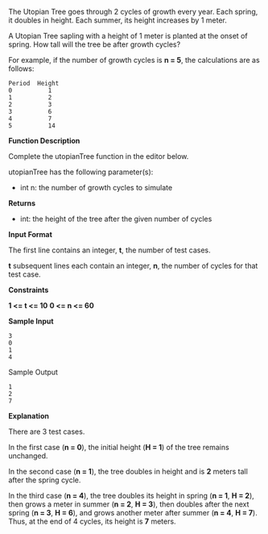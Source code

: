 The Utopian Tree goes through 2 cycles of growth every year. Each spring, it doubles in height. Each summer, its height increases by 1 meter.

A Utopian Tree sapling with a height of 1 meter is planted at the onset of spring. How tall will the tree be after  growth cycles?

For example, if the number of growth cycles is **n = 5**, the calculations are as follows:

```
Period  Height
0          1
1          2
2          3
3          6
4          7
5          14
```

**Function Description**

Complete the utopianTree function in the editor below.

utopianTree has the following parameter(s):

- int n: the number of growth cycles to simulate

**Returns**

- int: the height of the tree after the given number of cycles

**Input Format**

The first line contains an integer, **t**, the number of test cases.

**t** subsequent lines each contain an integer, **n**, the number of cycles for that test case.

**Constraints**

**1 <= t <= 10**
**0 <= n <= 60**

**Sample Input**

```
3
0
1
4
```

Sample Output

```
1
2
7
```

**Explanation**

There are 3 test cases.

In the first case (**n = 0**), the initial height (**H = 1**) of the tree remains unchanged.

In the second case (**n = 1**), the tree doubles in height and is **2** meters tall after the spring cycle.

In the third case (**n = 4**), the tree doubles its height in spring (**n = 1**, **H = 2**), then grows a meter in summer (**n = 2**, **H = 3**), then doubles after the next spring (**n = 3**, **H = 6**), and grows another meter after summer (**n = 4**, **H = 7**). Thus, at the end of 4 cycles, its height is **7** meters.

